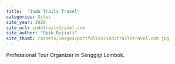 ```yaml
---
title:  "Indo Trails Travel"
categories: Sites
site_year: 2020
site_url: indotrailstravel.com
site_author: "Opik Rujiali"
site_thumb: /assets/images/portfolios/indotrailstravel.com.jpg
---
```


Professional Tour Organizer in Senggigi Lombok.
